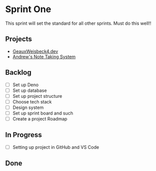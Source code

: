# Sprint One

This sprint will set the standard for all other sprints. Must do this well!!

## Projects

- [GeauxWeisbeck4.dev](https://github.com/geauxweisbeck4/geauxweisbeck4-portfolio)
- [Andrew's Note Taking System](https://github.com/geauxweisbeck4/andrews-notes-system)

## Backlog

- [ ] Set up Deno
- [ ] Set up database
- [ ] Set up project structure
- [ ] Choose tech stack
- [ ] Design system
- [ ] Set up sprint board and such
- [ ] Create a project Roadmap

## In Progress
- [ ] Setting up project in GitHub and VS Code

## Done
